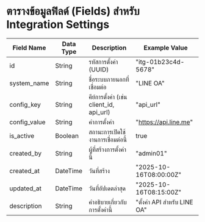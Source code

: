 # ตารางข้อมูลฟิลด์ (Fields) สำหรับ Integration Settings

| Field Name      | Data Type | Description                                   | Example Value              |
|-----------------|-----------|-----------------------------------------------|----------------------------|
| id              | String    | รหัสการตั้งค่า (UUID)                        | "itg-01b23c4d-5678"        |
| system_name     | String    | ชื่อระบบภายนอกที่เชื่อมต่อ                  | "LINE OA"                  |
| config_key      | String    | คีย์การตั้งค่า (เช่น client_id, api_url)     | "api_url"                  |
| config_value    | String    | ค่าการตั้งค่า                                | "https://api.line.me"      |
| is_active       | Boolean   | สถานะการเปิดใช้งานการเชื่อมต่อนี้           | true                       |
| created_by      | String    | ผู้ที่สร้างการตั้งค่านี้                      | "admin01"                  |
| created_at      | DateTime  | วันที่สร้าง                                   | "2025-10-16T08:00:00Z"     |
| updated_at      | DateTime  | วันที่อัปเดตล่าสุด                            | "2025-10-16T08:15:00Z"     |
| description     | String    | คำอธิบายเกี่ยวกับการตั้งค่านี้               | "ตั้งค่า API สำหรับ LINE OA"|

